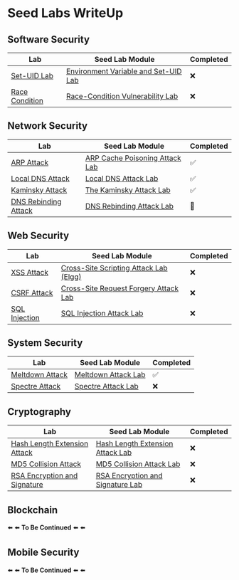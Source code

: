 # Seed Labs WriteUp

## Software Security

| Lab | Seed Lab Module | Completed |
| ------ | ------ | ------ |
| [Set-UID Lab]() | [Environment Variable and Set-UID Lab](https://seedsecuritylabs.org/Labs_20.04/Software/Environment_Variable_and_SetUID/) | :x: |
| [Race Condition]() | [Race-Condition Vulnerability Lab](https://seedsecuritylabs.org/Labs_20.04/Software/Race_Condition/) | :x: |


## Network Security

| Lab | Seed Lab Module | Completed |
| ------ | ------ | ------ |
| [ARP Attack](https://github.com/tanasinp/SeedLab/tree/main/Network/arp_attack) | [ARP Cache Poisoning Attack Lab](https://seedsecuritylabs.org/Labs_20.04/Networking/ARP_Attack/) | :white_check_mark: |
| [Local DNS Attack](https://github.com/tanasinp/SeedLab/tree/main/Network/dns_local) | [Local DNS Attack Lab](https://seedsecuritylabs.org/Labs_20.04/Networking/DNS/DNS_Local/) | :white_check_mark: |
| [Kaminsky Attack](https://github.com/tanasinp/SeedLab/tree/main/Network/dns_kaminsky) | [The Kaminsky Attack Lab](https://seedsecuritylabs.org/Labs_20.04/Networking/DNS/DNS_Remote/) | :white_check_mark: |
| [DNS Rebinding Attack](https://github.com/tanasinp/SeedLab/tree/main/Network/dns_rebinding) | [DNS Rebinding Attack Lab](https://seedsecuritylabs.org/Labs_20.04/Networking/DNS/DNS_Rebinding/) | :arrows_counterclockwise: |


## Web Security

| Lab | Seed Lab Module | Completed |
| ------ | ------ | ------ |
| [XSS Attack](https://github.com/tanasinp/SeedLab/tree/main/Web/xss_attack) | [Cross-Site Scripting Attack Lab (Elgg)](https://seedsecuritylabs.org/Labs_20.04/Web/Web_XSS_Elgg/) | :x: |
| [CSRF Attack]() | [Cross-Site Request Forgery Attack Lab](https://seedsecuritylabs.org/Labs_20.04/Web/Web_CSRF_Elgg/) | :x: |
| [SQL Injection](https://github.com/tanasinp/SeedLab/tree/main/Web/sql_injection) | [SQL Injection Attack Lab](https://seedsecuritylabs.org/Labs_20.04/Web/Web_SQL_Injection/) | :x: |

## System Security 

| Lab | Seed Lab Module | Completed |
| ------ | ------ | ------ |
| [Meltdown Attack](https://github.com/tanasinp/SeedLab/tree/main/System/meltdown_attack) | [Meltdown Attack Lab](https://seedsecuritylabs.org/Labs_20.04/System/Meltdown_Attack/) | :white_check_mark: |
| [Spectre Attack]() | [Spectre Attack Lab](https://seedsecuritylabs.org/Labs_20.04/System/Spectre_Attack/) | :x: |

## Cryptography

| Lab | Seed Lab Module | Completed |
| ------ | ------ | ------ |
| [Hash Length Extension Attack]() | [Hash Length Extension Attack Lab](https://seedsecuritylabs.org/Labs_20.04/Crypto/Crypto_Hash_Length_Ext/) | :x: |
| [MD5 Collision Attack]() | [MD5 Collision Attack Lab](https://seedsecuritylabs.org/Labs_20.04/Crypto/Crypto_MD5_Collision/) | :x: |
| [RSA Encryption and Signature]() | [RSA Encryption and Signature Lab](https://seedsecuritylabs.org/Labs_20.04/Crypto/Crypto_RSA/) | :x: |

## Blockchain

:arrow_left: :arrow_left: **To Be Continued** :arrow_left: :arrow_left:

## Mobile Security

:arrow_left: :arrow_left: **To Be Continued** :arrow_left: :arrow_left: